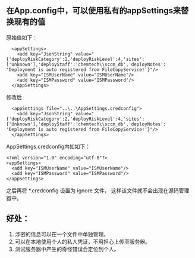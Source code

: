 ## 在App.config中，可以使用私有的appSettings来替换现有的值

原始值如下：
```
  <appSettings>
    <add key="JsonString" value="{'deployRiskCategory':2,'deployRiskLevel':4,'sites':['Unknown'],'deployStaff':'chemtech\\sccm_db','deployNotes': 'Deployment is auto registered from FileCopyService!'}"/>
    <add key="ISMUserName" value="ISMUserName"/>
    <add key="ISMPassword" value="ISMPassword"/>
  </appSettings>
```
修改后
```
  <appSettings file="..\..\AppSettings.credconfig">
    <add key="JsonString" value="{'deployRiskCategory':2,'deployRiskLevel':4,'sites':['Unknown'],'deployStaff':'chemtech\\sccm_db','deployNotes': 'Deployment is auto registered from FileCopyService!'}"/>
  </appSettings>
```
AppSettings.credconfig内如如下：
```
<?xml version="1.0" encoding="utf-8"?>
<appSettings>
  <add key="ISMUserName" value="ISMUserName"/>
  <add key="ISMPassword" value="ISMPassword"/>
</appSettings>
```
之后再将 *.credconfig 设置为 ignore 文件， 这样该文件就不会出现在源码管理器中。

## 好处：
1. 涉密的信息可以在一个文件中单独管理。
2. 可以在本地使用个人的私人凭证，不用担心上传至服务器。
3. 测试服务器中产生的奇怪错误会定位到个人。
